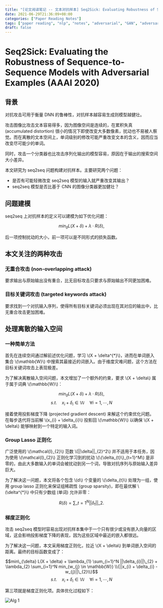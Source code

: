 ```yaml
---
title: "[论文阅读笔记 -- 文本对抗样本] Seq2Sick: Evaluating Robustness of Seq2Seq Models (AAAI 2020)"
date: 2021-06-29T21:36:09+08:00
categories: ["Paper Reading Notes"]
tags: ["paper reading", "nlp", "notes", "adversarial", "GAN", "adversarial samples"]
draft: false
---
```


# Seq2Sick: Evaluating the Robustness of Sequence-to-Sequence Models with Adversarial Examples (AAAI 2020)

## 背景

对抗攻击可用于衡量 DNN 的鲁棒性，对抗样本越容易生成则模型越健壮。  

攻击图像比攻击文本容易得多，因为图像空间是连续的，在累积失真 (accumulated distortion) 很小的情况下即使改变大多数像素，扰动也不易被人察觉。而在离散的文本空间上，单词级别的修改可能严重改变文本的含义，因而应当改变尽可能少的单词。    

同时，攻击一个分类器也比攻击序列化输出的模型容易，原因在于输出的搜索空间大小差异。  

本文研究为 seq2seq 问题构建对抗样本。主要研究两个问题：  

+ 是否有可能轻微改变 seq2seq 模型的输入就严重改变其输出？  
+ seq2seq 模型是否比基于 CNN 的图像分类器更加健壮？  

## 问题建模

seq2seq 上对抗样本的定义可以建模为如下优化问题：  

$$min_{\delta} L(X + \delta) + \lambda \cdot R(\delta),$$  

后一项控制扰动的大小，前一项可以是不同形式的损失函数。  

## 本文关注的两种攻击

### 无重合攻击 (non-overlapping attack)

要求输出与原始输出没有重合，比无目标攻击只要求与原始输出不同更加困难。  

### 目标关键词攻击 (targeted keywords attack)

要求找到一个对抗输入序列，使得所有目标关键词必须出现在其对应的输出中，比无重合攻击更加困难。  

## 处理离散的输入空间

### 一种简单方法

首先在连续空间通过解前述优化问题，学习 \\(X + \delta^{\*}\\)，进而在单词嵌入集合 \\(\mathbb{W}\\) 中搜索其最接近的词嵌入。由于维度灾难问题，这个方法在目标关键词攻击上表现极差。  

为了解决离散输入空间问题，本文增加了一个额外的约束，要求 \\(X + \delta\\) 属于属于词典 \\(\mathbb{W}\\)：  

$$min_{\delta} L(X + \delta) + \lambda \cdot R(\delta),$$
$$s.t. \quad x_{i} + \delta_{i} \in \mathbb{W} \quad \forall i = 1, \cdots, N$$

接着使用投影梯度下降 (projected gradient descent) 来解这个约束优化问题。在每步迭代将当前解 \\(x_{i} + \delta_{i}\\) 投影回 \\(\mathbb{W}\\) 以确保 \\(X + \delta\\) 能够映射到一个特定的输入词。  

### Group Lasso 正则化

广泛使用的 \\(\mathcal{l}\_{2}\\) 范数 \\(||\delta||\_{2}^2\\) 并不适用于本任务，因为使用 \\(\mathcal{l}\_{2}\\) 正则化学习到的扰动 \\(\\{\delta\_{t}\\}\_{t=1}^M\\) 是非零的，由此大多数输入的单词会被扰动到另一个词，导致对抗序列与原始输入差异巨大。  

为了解决这一问题，本文将各个包含 \\(d\\) 个变量的 \\(\delta_{t}\\) 处理为一组，使用 group lasso 正则化来保证组稀疏性 (group sparsity)，即在最优解 \\(\delta^{\*}\\) 中只有少数组 (单词) 允许非零：  

$$R(\delta) = \sum\_{t=1}^N ||\delta_{t}||\_{2}.$$  

### 梯度正则化

攻击 seq2seq 模型时容易出现对抗样本集中于一个只有很少或没有嵌入向量的区域，这会影响投影梯度下降的表现，因为这些区域中最近的嵌入都很远。  

为了解决这一问题，本文采用梯度正则化，拉近 \\(X + \delta\\) 到单词嵌入空间的距离。最终的目标函数变成了：  

$$min\_{\delta} L(X + \delta) + \lambda_{1} \sum_{i=1}^N ||\delta_{i}||\_{2} + \lambda_{2} \sum_{i=1}^N min_{w_{j} \in \mathbb{W}} \\{||x_{i} + \delta_{i} - w_{j}||\_{2}\\}$$
$$s.t. \quad x_{i} + \delta_{i} \in \mathbb{W} \quad \forall i = 1, \cdots, N$$

第三项就是梯度正则化项。具体优化过程如下：  

![Alg 1](/images/2021/PRN27/A1.png)
